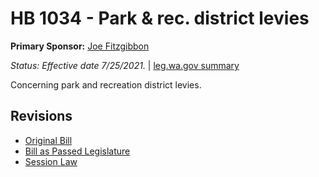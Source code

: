 # HB 1034 - Park & rec. district levies
**Primary Sponsor:** [Joe Fitzgibbon](/person/leg/joe.fitzgibbon.md)

*Status: Effective date 7/25/2021.* | [leg.wa.gov summary](https://app.leg.wa.gov/billsummary?BillNumber=1034&Year=2021)

Concerning park and recreation district levies.

## Revisions
* [Original Bill](1/)
* [Bill as Passed Legislature](1/)
* [Session Law](1/)